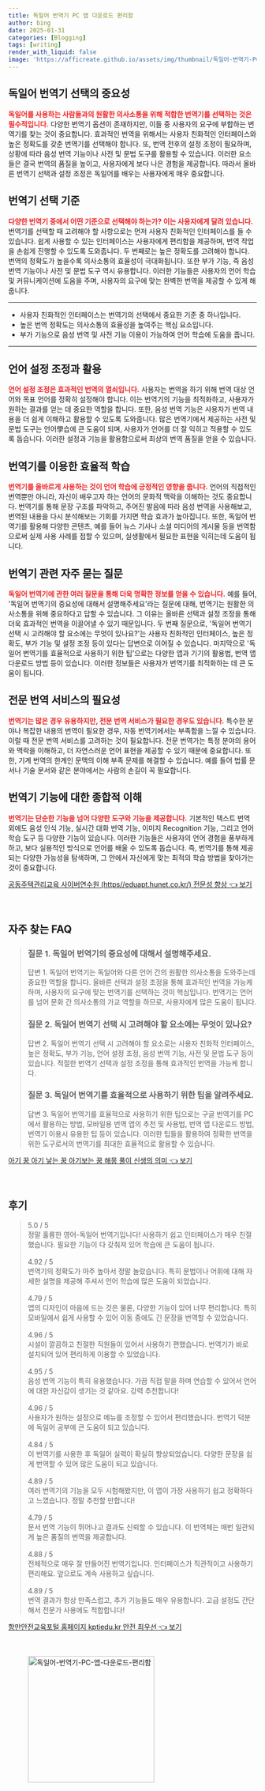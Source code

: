 ```yaml
---
title: 독일어 번역기 PC 앱 다운로드 편리함
author: bing
date: 2025-01-31
categories: [Blogging]
tags: [writing]
render_with_liquid: false
image: 'https://afficreate.github.io/assets/img/thumbnail/독일어-번역기-PC-앱-다운로드-편리함.webp'
---
```



<h2 id='독일어 번역기 선택의 중요성'>독일어 번역기 선택의 중요성</h2>

<p><b><span style="color: #ee2323;">독일어를 사용하는 사람들과의 원활한 의사소통을 위해 적합한 번역기를 선택하는 것은 필수적입니다.</span></b> 다양한 번역기 옵션이 존재하지만, 이들 중 사용자의 요구에 부합하는 번역기를 찾는 것이 중요합니다. 효과적인 번역을 위해서는 사용자 친화적인 인터페이스와 높은 정확도를 갖춘 번역기를 선택해야 합니다. 또, 번역 전후의 설정 조정이 필요하며, 상황에 따라 음성 번역 기능이나 사전 및 문법 도구를 활용할 수 있습니다. 이러한 요소들은 결국 번역의 품질을 높이고, 사용자에게 보다 나은 경험을 제공합니다. 따라서 올바른 번역기 선택과 설정 조정은 독일어를 배우는 사용자에게 매우 중요합니다.</p>

<h2 id='번역기 선택 기준'>번역기 선택 기준</h2>

<p><b><span style="color: #ee2323;">다양한 번역기 중에서 어떤 기준으로 선택해야 하는가? 이는 사용자에게 달려 있습니다.</span></b> 번역기를 선택할 때 고려해야 할 사항으로는 먼저 사용자 친화적인 인터페이스를 들 수 있습니다. 쉽게 사용할 수 있는 인터페이스는 사용자에게 편리함을 제공하며, 번역 작업을 손쉽게 진행할 수 있도록 도와줍니다. 두 번째로는 높은 정확도를 고려해야 합니다. 번역의 정확도가 높을수록 의사소통의 효율성이 극대화됩니다. 또한 부가 기능, 즉 음성 번역 기능이나 사전 및 문법 도구 역시 유용합니다. 이러한 기능들은 사용자의 언어 학습 및 커뮤니케이션에 도움을 주며, 사용자의 요구에 맞는 완벽한 번역을 제공할 수 있게 해줍니다.</p>

<hr />

<ul>
    <li>사용자 친화적인 인터페이스는 번역기의 선택에서 중요한 기준 중 하나입니다.</li>
    <li>높은 번역 정확도는 의사소통의 효율성을 높여주는 핵심 요소입니다.</li>
    <li>부가 기능으로 음성 번역 및 사전 기능 이용이 가능하여 언어 학습에 도움을 줍니다.</li>
</ul>

<hr />

<h2 id='언어 설정 조정과 활용'>언어 설정 조정과 활용</h2>

<p><b><span style="color: #ee2323;">언어 설정 조정은 효과적인 번역의 열쇠입니다.</span></b> 사용자는 번역을 하기 위해 번역 대상 언어와 목표 언어를 정확히 설정해야 합니다. 이는 번역기의 기능을 최적화하고, 사용자가 원하는 결과를 얻는 데 중요한 역할을 합니다. 또한, 음성 번역 기능은 사용자가 번역 내용을 더 쉽게 이해하고 활용할 수 있도록 도와줍니다. 많은 번역기에서 제공하는 사전 및 문법 도구는 언어學습에 큰 도움이 되며, 사용자가 언어를 더 잘 익히고 적용할 수 있도록 돕습니다. 이러한 설정과 기능을 활용함으로써 최상의 번역 품질을 얻을 수 있습니다.</p>

<h2 id='번역기를 이용한 효율적 학습'>번역기를 이용한 효율적 학습</h2>

<p><b><span style="color: #ee2323;">번역기를 올바르게 사용하는 것이 언어 학습에 긍정적인 영향을 줍니다.</span></b> 언어의 직접적인 번역뿐만 아니라, 자신이 배우고자 하는 언어의 문화적 맥락을 이해하는 것도 중요합니다. 번역기를 통해 문장 구조를 파악하고, 주어진 발음에 따라 음성 번역을 사용해보고, 번역된 내용을 다시 분석해보는 기회를 가지면 학습 효과가 높아집니다. 또한, 독일어 번역기를 활용해 다양한 콘텐츠, 예를 들어 뉴스 기사나 소셜 미디어의 게시물 등을 번역함으로써 실제 사용 사례를 접할 수 있으며, 실생활에서 필요한 표현을 익히는데 도움이 됩니다.</p>

<h2 id='번역기 관련 자주 묻는 질문'>번역기 관련 자주 묻는 질문</h2>

<p><b><span style="color: #ee2323;">독일어 번역기에 관한 여러 질문을 통해 더욱 명확한 정보를 얻을 수 있습니다.</span></b> 예를 들어, '독일어 번역기의 중요성에 대해서 설명해주세요'라는 질문에 대해, 번역기는 원활한 의사소통을 위해 중요하다고 답할 수 있습니다. 그 이유는 올바른 선택과 설정 조정을 통해 더욱 효과적인 번역을 이끌어낼 수 있기 때문입니다. 두 번째 질문으로, '독일어 번역기 선택 시 고려해야 할 요소에는 무엇이 있나요?'는 사용자 친화적인 인터페이스, 높은 정확도, 부가 기능 및 설정 조정 등이 있다는 답변으로 이어질 수 있습니다. 마지막으로 '독일어 번역기를 효율적으로 사용하기 위한 팁'으로는 다양한 앱과 기기의 활용법, 번역 앱 다운로드 방법 등이 있습니다. 이러한 정보들은 사용자가 번역기를 최적화하는 데 큰 도움이 됩니다.</p>

<h2 id='전문 번역 서비스의 필요성'>전문 번역 서비스의 필요성</h2>

<p><b><span style="color: #ee2323;">번역기는 많은 경우 유용하지만, 전문 번역 서비스가 필요한 경우도 있습니다.</span></b> 특수한 분야나 복잡한 내용의 번역이 필요한 경우, 자동 번역기에서는 부족함을 느낄 수 있습니다. 이럴 때 전문 번역 서비스를 고려하는 것이 필요합니다. 전문 번역가는 특정 분야의 용어와 맥락을 이해하고, 더 자연스러운 언어 표현을 제공할 수 있기 때문에 중요합니다. 또한, 기계 번역의 한계인 문맥의 이해 부족 문제를 해결할 수 있습니다. 예를 들어 법률 문서나 기술 문서와 같은 분야에서는 사람의 손길이 꼭 필요합니다.</p>

<h2 id='번역기 기능에 대한 종합적 이해'>번역기 기능에 대한 종합적 이해</h2>

<p><b><span style="color: #ee2323;">번역기는 단순한 기능을 넘어 다양한 도구와 기능을 제공합니다.</span></b> 기본적인 텍스트 번역 외에도 음성 인식 기능, 실시간 대화 번역 기능, 이미지 Recognition 기능, 그리고 언어 학습 도구 등 다양한 기능이 있습니다. 이러한 기능들은 사용자의 언어 경험을 풍부하게 하고, 보다 실용적인 방식으로 언어를 배울 수 있도록 돕습니다. 즉, 번역기를 통해 제공되는 다양한 가능성을 탐색하며, 그 안에서 자신에게 맞는 최적의 학습 방법을 찾아가는 것이 중요합니다.</p>


<p><a class="click-button" title="공동주택관리교육 사이버연수원 (https//eduapt.hunet.co.kr/) 전문성 향상" href="https://afficreate.github.io/posts/%EA%B3%B5%EB%8F%99%EC%A3%BC%ED%83%9D%EA%B4%80%EB%A6%AC%EA%B5%90%EC%9C%A1-%EC%82%AC%EC%9D%B4%EB%B2%84%EC%97%B0%EC%88%98%EC%9B%90-(httpseduapt.hunet.co.kr)-%EC%A0%84%EB%AC%B8%EC%84%B1-%ED%96%A5%EC%83%81/" rel="dofollow">공동주택관리교육 사이버연수원 (https//eduapt.hunet.co.kr/) 전문성 향상 👈 보기</a></p><br>
<h2 id='자주_찾는_FAQ'>자주 찾는 FAQ</h2>
<div itemscope="" itemtype="https://schema.org/FAQPage"> 
<blockquote> 
<div itemscope="" itemprop="mainEntity" itemtype="https://schema.org/Question"> 
<h3 itemprop="name">질문 1. 독일어 번역기의 중요성에 대해서 설명해주세요.</h3> 
<div itemscope="" itemprop="acceptedAnswer" itemtype="https://schema.org/Answer"> 
<span itemprop="text"> 
<p>답변 1. 독일어 번역기는 독일어와 다른 언어 간의 원활한 의사소통을 도와주는데 중요한 역할을 합니다. 올바른 선택과 설정 조정을 통해 효과적인 번역을 가능케 하며, 사용자의 요구에 맞는 번역기를 선택하는 것이 핵심입니다. 번역기는 언어를 넘어 문화 간 의사소통의 가교 역할을 하므로, 사용자에게 많은 도움이 됩니다.</p> 
</span> 
</div> 
</div> 

<div itemscope="" itemprop="mainEntity" itemtype="https://schema.org/Question"> 
<h3 itemprop="name">질문 2. 독일어 번역기 선택 시 고려해야 할 요소에는 무엇이 있나요?</h3> 
<div itemscope="" itemprop="acceptedAnswer" itemtype="https://schema.org/Answer"> 
<span itemprop="text"> 
<p>답변 2. 독일어 번역기 선택 시 고려해야 할 요소로는 사용자 친화적 인터페이스, 높은 정확도, 부가 기능, 언어 설정 조정, 음성 번역 기능, 사전 및 문법 도구 등이 있습니다. 적절한 번역기 선택과 설정 조정을 통해 효과적인 번역을 가능케 합니다.</p> 
</span> 
</div> 
</div> 

<div itemscope="" itemprop="mainEntity" itemtype="https://schema.org/Question"> 
<h3 itemprop="name">질문 3. 독일어 번역기를 효율적으로 사용하기 위한 팁을 알려주세요.</h3> 
<div itemscope="" itemprop="acceptedAnswer" itemtype="https://schema.org/Answer"> 
<span itemprop="text"> 
<p>답변 3. 독일어 번역기를 효율적으로 사용하기 위한 팁으로는 구글 번역기를 PC에서 활용하는 방법, 모바일용 번역 앱의 추천 및 사용법, 번역 앱 다운로드 방법, 번역기 이용시 유용한 팁 등이 있습니다. 이러한 팁들을 활용하여 정확한 번역을 위한 도구로서의 번역기를 최대한 효율적으로 활용할 수 있습니다.</p> 
</span> 
</div> 
</div> 
</blockquote> 
</div>
<p><a class="click-button" title="아기 꿈 아기 낳는 꿈 아기보는 꿈 해몽 풀이 신생의 의미" href="https://afficreate.github.io/posts/%EC%95%84%EA%B8%B0-%EA%BF%88-%EC%95%84%EA%B8%B0-%EB%82%B3%EB%8A%94-%EA%BF%88-%EC%95%84%EA%B8%B0%EB%B3%B4%EB%8A%94-%EA%BF%88-%ED%95%B4%EB%AA%BD-%ED%92%80%EC%9D%B4-%EC%8B%A0%EC%83%9D%EC%9D%98-%EC%9D%98%EB%AF%B8/" rel="dofollow">아기 꿈 아기 낳는 꿈 아기보는 꿈 해몽 풀이 신생의 의미 👈 보기</a></p><br>
<h2 id='후기'>후기</h2>
<div itemscope itemtype="https://schema.org/Product">
  <blockquote>
  <div itemprop="review" itemscope itemtype="https://schema.org/Review">
      <div itemprop="reviewRating" itemscope itemtype="https://schema.org/Rating"> <span itemprop="ratingValue">5.0</span> / <span itemprop="bestRating">5</span> </div>
      <span itemprop="reviewBody">정말 훌륭한 영어-독일어 번역기입니다! 사용하기 쉽고 인터페이스가 매우 친절했습니다. 필요한 기능이 다 갖춰져 있어 학습에 큰 도움이 됩니다.</span>
  </div>
  <br>
  <div itemprop="review" itemscope itemtype="https://schema.org/Review">
      <div itemprop="reviewRating" itemscope itemtype="https://schema.org/Rating"> <span itemprop="ratingValue">4.92</span> / <span itemprop="bestRating">5</span> </div>
      <span itemprop="reviewBody">번역기의 정확도가 아주 높아서 정말 놀랐습니다. 특히 문법이나 어휘에 대해 자세한 설명을 제공해 주셔서 언어 학습에 많은 도움이 되었습니다.</span>
  </div>
  <br>
  <div itemprop="review" itemscope itemtype="https://schema.org/Review">
      <div itemprop="reviewRating" itemscope itemtype="https://schema.org/Rating"> <span itemprop="ratingValue">4.79</span> / <span itemprop="bestRating">5</span> </div>
      <span itemprop="reviewBody">앱의 디자인이 마음에 드는 것은 물론, 다양한 기능이 있어 너무 편리합니다. 특히 모바일에서 쉽게 사용할 수 있어 이동 중에도 긴 문장을 번역할 수 있었습니다.</span>
  </div>
  <br>
  <div itemprop="review" itemscope itemtype="https://schema.org/Review">
      <div itemprop="reviewRating" itemscope itemtype="https://schema.org/Rating"> <span itemprop="ratingValue">4.96</span> / <span itemprop="bestRating">5</span> </div>
      <span itemprop="reviewBody">시설이 깔끔하고 친절한 직원들이 있어서 사용하기 편했습니다. 번역기가 바로 설치되어 있어 편리하게 이용할 수 있었습니다.</span>
  </div>
  <br>
  <div itemprop="review" itemscope itemtype="https://schema.org/Review">
      <div itemprop="reviewRating" itemscope itemtype="https://schema.org/Rating"> <span itemprop="ratingValue">4.95</span> / <span itemprop="bestRating">5</span> </div>
      <span itemprop="reviewBody">음성 번역 기능이 특히 유용했습니다. 가끔 직접 말을 하며 연습할 수 있어서 언어에 대한 자신감이 생기는 것 같아요. 강력 추천합니다!</span>
  </div>
  <br>
  <div itemprop="review" itemscope itemtype="https://schema.org/Review">
      <div itemprop="reviewRating" itemscope itemtype="https://schema.org/Rating"> <span itemprop="ratingValue">4.96</span> / <span itemprop="bestRating">5</span> </div>
      <span itemprop="reviewBody">사용자가 원하는 설정으로 메뉴를 조정할 수 있어서 편리했습니다. 번역기 덕분에 독일어 공부에 큰 도움이 되고 있습니다.</span>
  </div>
  <br>
  <div itemprop="review" itemscope itemtype="https://schema.org/Review">
      <div itemprop="reviewRating" itemscope itemtype="https://schema.org/Rating"> <span itemprop="ratingValue">4.84</span> / <span itemprop="bestRating">5</span> </div>
      <span itemprop="reviewBody">이 번역기를 사용한 후 독일어 실력이 확실히 향상되었습니다. 다양한 문장을 쉽게 번역할 수 있어 많은 도움이 되고 있습니다.</span>
  </div>
  <br>
  <div itemprop="review" itemscope itemtype="https://schema.org/Review">
      <div itemprop="reviewRating" itemscope itemtype="https://schema.org/Rating"> <span itemprop="ratingValue">4.89</span> / <span itemprop="bestRating">5</span> </div>
      <span itemprop="reviewBody">여러 번역기의 기능을 모두 시험해봤지만, 이 앱이 가장 사용하기 쉽고 정확하다고 느꼈습니다. 정말 추천할 만합니다!</span>
  </div>
  <br>
  <div itemprop="review" itemscope itemtype="https://schema.org/Review">
      <div itemprop="reviewRating" itemscope itemtype="https://schema.org/Rating"> <span itemprop="ratingValue">4.79</span> / <span itemprop="bestRating">5</span> </div>
      <span itemprop="reviewBody">문서 번역 기능이 뛰어나고 결과도 신뢰할 수 있습니다. 이 번역체는 매번 일관되게 높은 품질의 번역을 제공합니다.</span>
  </div>
  <br>
  <div itemprop="review" itemscope itemtype="https://schema.org/Review">
      <div itemprop="reviewRating" itemscope itemtype="https://schema.org/Rating"> <span itemprop="ratingValue">4.88</span> / <span itemprop="bestRating">5</span> </div>
      <span itemprop="reviewBody">전체적으로 매우 잘 만들어진 번역기입니다. 인터페이스가 직관적이고 사용하기 편리해요. 앞으로도 계속 사용하고 싶습니다.</span>
  </div>
  <br>
  <div itemprop="review" itemscope itemtype="https://schema.org/Review">
      <div itemprop="reviewRating" itemscope itemtype="https://schema.org/Rating"> <span itemprop="ratingValue">4.89</span> / <span itemprop="bestRating">5</span> </div>
      <span itemprop="reviewBody">번역 결과가 항상 만족스럽고, 추가 기능들도 매우 유용합니다. 고급 설정도 간단해서 전문가 사용에도 적합합니다!</span>
  </div>
  </blockquote>
</div>
<p><a class="click-button" title="항만안전교육포털 홈페이지 kptiedu.kr 안전 최우선" href="https://afficreate.github.io/posts/%ED%95%AD%EB%A7%8C%EC%95%88%EC%A0%84%EA%B5%90%EC%9C%A1%ED%8F%AC%ED%84%B8-%ED%99%88%ED%8E%98%EC%9D%B4%EC%A7%80-kptiedu.kr-%EC%95%88%EC%A0%84-%EC%B5%9C%EC%9A%B0%EC%84%A0/" rel="dofollow">항만안전교육포털 홈페이지 kptiedu.kr 안전 최우선 👈 보기</a></p><br>
<figure class="image"><img src="https://afficreate.github.io/assets/img/thumbnail/독일어-번역기-PC-앱-다운로드-편리함.webp" alt="독일어-번역기-PC-앱-다운로드-편리함" width="256" height="256"></figure>